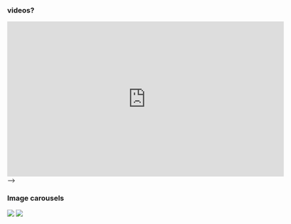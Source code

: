 
### videos?

<iframe src="https://player.vimeo.com/video/148003889" width="640" height="360" frameborder="0" allowfullscreen></iframe> -->


### Image carousels

<div class="gallery" data-columns="1">
	<img src="/images/demo/demo-landscape.jpg">
	<img src="/images/demo/demo-landscape-2.jpg">
</div>